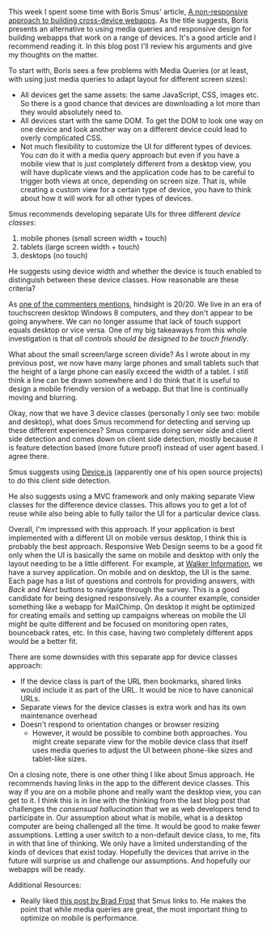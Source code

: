 
<!--
Title: An alternative to responsive webapps: Device Classes
Target pub date: 2015-01-25
-->

This week I spent some time with Boris Smus' article, [A non-responsive approach
to building cross-device
webapps](http://www.html5rocks.com/en/mobile/cross-device/). As the title
suggests, Boris presents an alternative to using media queries and responsive
design for building webapps that work on a range of devices. It's a good article
and I recommend reading it.  In this blog post I'll review his arguments and
give my thoughts on the matter.

To start with, Boris sees a few problems with Media Queries (or at least, with
using just media queries to adapt layout for different screen sizes):
* All devices get the same assets: the same JavaScript, CSS, images etc. So
  there is a good chance that devices are downloading a lot more than they would
  absolutely need to.
* All devices start with the same DOM.  To get the DOM to look one way on one
  device and look another way on a different device could lead to overly
  complicated CSS.
* Not much flexibility to customize the UI for different types of devices.  You
  _can_ do it with a media query approach but even if you have a mobile view
  that is just completely different from a desktop view, you will have duplicate
  views and the application code has to be careful to trigger both views at
  once, depending on screen size. That is, while creating a custom view for a
  certain type of device, you have to think about how it will work for all other
  types of devices.

Smus recommends developing separate UIs for three different _device classes_:
1. mobile phones (small screen width + touch)
2. tablets (large screen width + touch)
3. desktops (no touch)

He suggests using device width and whether the device is touch enabled to
distinguish between these device classes.  How reasonable are these criteria?

As [one of the commenters
mentions](http://www.html5rocks.com/en/mobile/cross-device/#comment-762768971),
hindsight is 20/20. We live in an era of touchscreen desktop Windows 8
computers, and they don't appear to be going anywhere.  We can no longer assume
that lack of touch support equals desktop or vice versa. One of my big takeaways
from this whole investigation is that *all controls should be designed to be
touch friendly*.

What about the small screen/large screen divide?  As I wrote about in my
previous post, we now have many large phones and small tablets such that the
height of a large phone can easily exceed the width of a tablet. I still think a
line can be drawn somewhere and I do think that it is useful to design a mobile
friendly version of a webapp.  But that line is continually moving and blurring.

Okay, now that we have 3 device classes (personally I only see two: mobile and
desktop), what does Smus recommend for detecting and serving up these different
experiences?  Smus compares doing server side and client side detection and
comes down on client side detection, mostly because it is feature detection
based (more future proof) instead of user agent based.  I agree there.

Smus suggests using [Device.js](https://github.com/borismus/device.js)
(apparently one of his open source projects) to do this client side detection.

He also suggests using a MVC framework and only making separate View classes for
the difference device classes.  This allows you to get a lot of reuse while also
being able to fully tailor the UI for a particular device class.

Overall, I'm impressed with this approach. If your application is best
implemented with a different UI on mobile versus desktop, I think this is
probably the best approach.  Responsive Web Design seems to be a good fit only
when the UI is basically the same on mobile and desktop with only the layout
needing to be a little different. For example, at [Walker
Information](http://walkerinfo.com), we have a survey application. On mobile and
on desktop, the UI is the same. Each page has a list of questions and controls
for providing answers, with _Back_ and _Next_ buttons to navigate through the
survey.  This is a good candidate for being designed responsively.  As a counter
example, consider something like a webapp for MailChimp. On desktop it might be
optimized for creating emails and setting up campaigns whereas on mobile the UI
might be quite different and be focused on monitoring open rates, bounceback
rates, etc. In this case, having two completely different apps would be a better
fit.

There are some downsides with this separate app for device classes approach:
* If the device class is part of the URL then bookmarks, shared links would
  include it as part of the URL. It would be nice to have canonical URLs.
* Separate views for the device classes is extra work and has its own
  maintenance overhead
* Doesn't respond to orientation changes or browser resizing
    * However, it would be possible to combine both approaches. You might create
      separate view for the mobile device class that itself uses media queries
      to adjust the UI between phone-like sizes and tablet-like sizes.

On a closing note, there is one other thing I like about Smus approach.  He
recommends having links in the app to the different device classes. This way if
you are on a mobile phone and really want the desktop view, you can get to it. I
think this is in line with the thinking from the last blog post that challenges
the _consensual hallucination_ that we as web developers tend to participate in.
Our assumption about what is mobile, what is a desktop computer are being
challenged all the time. It would be good to make fewer assumptions. Letting a
user switch to a non-default device class, to me, fits in with that line of
thinking.  We only have a limited understanding of the kinds of devices that
exist today. Hopefully the devices that arrive in the future will surprise us
and challenge our assumptions. And hopefully our webapps will be ready.

Additional Resources:
* Really liked [this post by Brad Frost](http://bradfrost.com/blog/web/responsive-web-design-missing-the-point/) that Smus links to. He makes the point that while media queries are great, the most important thing to optimize on mobile is performance.
